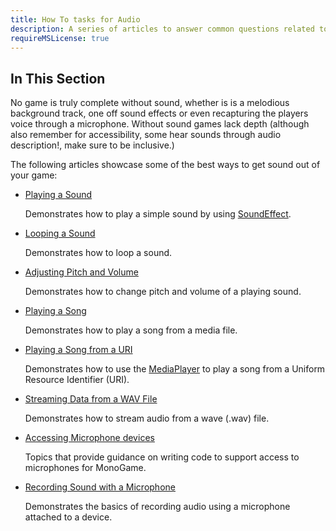 ```yaml
---
title: How To tasks for Audio
description: A series of articles to answer common questions related to audio operation!
requireMSLicense: true
---
```


## In This Section

No game is truly complete without sound, whether is is a melodious background track, one off sound effects or even recapturing the players voice through a microphone.  Without sound games lack depth (although also remember for accessibility, some hear sounds through audio description!, make sure to be inclusive.)

The following articles showcase some of the best ways to get sound out of your game:

* [Playing a Sound](HowTo_PlayASound.md)

  Demonstrates how to play a simple sound by using [SoundEffect](xref:Microsoft.Xna.Framework.Audio.SoundEffect).

* [Looping a Sound](HowTo_LoopASound.md)

  Demonstrates how to loop a sound.

* [Adjusting Pitch and Volume](HowTo_ChangePitchAndVolume.md)

  Demonstrates how to change pitch and volume of a playing sound.

* [Playing a Song](HowTo_PlayASong.md)

  Demonstrates how to play a song from a media file.

* [Playing a Song from a URI](HowTo_PlaySongfromURI.md)

  Demonstrates how to use the [MediaPlayer](xref:Microsoft.Xna.Framework.Media.MediaPlayer) to play a song from a Uniform Resource Identifier (URI).

* [Streaming Data from a WAV File](HowTo_StreamDataFromWav.md)

  Demonstrates how to stream audio from a wave (.wav) file.

* [Accessing Microphone devices](HowTo_Microphone.md)

  Topics that provide guidance on writing code to support access to microphones for MonoGame.

* [Recording Sound with a Microphone](HowTo_Record_Microphone.md)

  Demonstrates the basics of recording audio using a microphone attached to a device.
